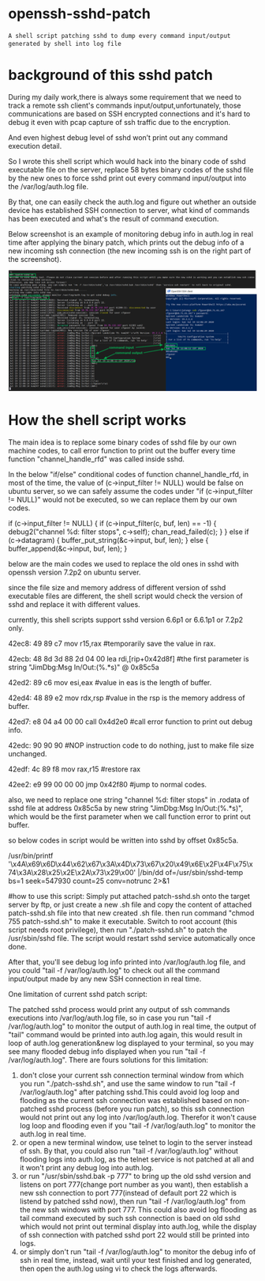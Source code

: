 # openssh-sshd-patch
    A shell script patching sshd to dump every command input/output generated by shell into log file
# background of this sshd patch
During my daily work,there is always some requirement that we need to track a remote ssh client's commands input/output,unfortunately, those communications are based on SSH encrypted connections and it's hard to debug it even with pcap capture of ssh traffic due to the encryption.

And even highest debug level of sshd won’t print out any command execution detail.

So I wrote this shell script which would hack into the binary code of sshd executable file on the server, replace 58 bytes binary codes of the sshd file by the new ones to force sshd print out every command input/output into the /var/log/auth.log file.

By that, one can easily check the auth.log and figure out whether an outside device has established SSH connection to server, what kind of commands has been executed and what's the result of command execution.

Below screenshot is an example of monitoring debug info in auth.log in real time after applying the binary patch, which prints out the debug info of a new incoming ssh connection (the new incoming ssh is on the right part of the screenshot).

![sample-output-of-patch-sshd](/images/patched-sshd-output.png)
# How the shell script works
The main idea is to replace some binary codes of sshd file by our own machine codes, to call error function to print out the buffer every time function "channel_handle_rfd" was called inside sshd.

In the below "if/else" conditional codes of function channel_handle_rfd, in most of the time, the value of (c->input_filter != NULL) would be false on ubuntu server, so we can safely assume the codes under "if (c->input_filter != NULL)" would not be executed, so we can replace them by our own codes.

>>>>>>>>>>>
if (c->input_filter != NULL) {
		if (c->input_filter(c, buf, len) == -1) {
			debug2("channel %d: filter stops", c->self);
			chan_read_failed(c);
		}
	} else if (c->datagram) {
		buffer_put_string(&c->input, buf, len);
	} else {
		buffer_append(&c->input, buf, len);
	}

>>>>>>>>>>
below are the main codes we used to replace the old ones in sshd with openssh version 7.2p2 on ubuntu server.

since the file size and memory address of different version of sshd executable files are different, the shell script
would check the version of sshd and replace it with different values.

currently, this shell scripts support sshd version 6.6p1 or 6.6.1p1 or 7.2p2 only.

>>>>>>>>>>
42ec8:       49 89 c7                mov    r15,rax				    #temporarily save the value in rax.

42ecb:       48 8d 3d 88 2d 04 00    lea    rdi,[rip+0x42d8f]			    #the first parameter is string "JimDbg:Msg In/Out:(%.*s)" @ 0x85c5a  

42ed2:       89 c6  		     mov    esi,eax				    #value in eas is the length of buffer.	

42ed4:       48 89 e2 		     mov    rdx,rsp				    #value in the rsp is the memory address of buffer.

42ed7:       e8 04 a4 00 00          call   0x4d2e0 <error>			    #call error function to print out debug info.
	
42edc:       90 90 90                						    #NOP instruction code to do nothing, just to make file size unchanged.
	
42edf:       4c 89 f8                mov    rax,r15				    #restore rax

42ee2:       e9 99 00 00 00          jmp    0x42f80				    #jump to normal codes.
>>>>>>>>>>>
also, we need to replace one string "channel %d: filter stops" in .rodata of sshd file at address 0x85c5a by new string "JimDbg:Msg In/Out:(%.*s)", which would be the first parameter when we call function error to print out buffer.

so below codes in script would be written into sshd by offset 0x85c5a.

/usr/bin/printf '\x4A\x69\x6D\x44\x62\x67\x3A\x4D\x73\x67\x20\x49\x6E\x2F\x4F\x75\x74\x3A\x28\x25\x2E\x2A\x73\x29\x00' |/bin/dd of=/usr/sbin/sshd-temp bs=1 seek=547930 count=25 conv=notrunc 2>&1
	
#how to use this script:
Simply put attached patch-sshd.sh onto the target server by ftp, or just create a new .sh file and copy the content of attached patch-sshd.sh file into that new created .sh file.
then run command "chmod 755 patch-sshd.sh" to make it executable.
Switch to root account (this script needs root privilege), then run "./patch-sshd.sh" to patch the /usr/sbin/sshd file. The script would restart sshd service automatically once done.

After that, you'll see debug log info printed into /var/log/auth.log file, and you could "tail -f /var/log/auth.log" to check out all the command input/output made by any new SSH connection in real time.

One limitation of current sshd patch script:

The patched sshd process would print any output of ssh commands executions into /var/log/auth.log file, so in case you run "tail -f /var/log/auth.log" to monitor the output of auth.log in real time, the output of "tail" command would be printed into auth.log again, this would result in loop of auth.log generation&new log displayed to your terminal, so you may see many flooded debug info displayed when you run "tail -f /var/log/auth.log".
There are fours solutions for this limitation:

1. don't close your current ssh connection terminal window from which you run "./patch-sshd.sh", and use the same window to run "tail -f /var/log/auth.log" after patching sshd.This could avoid log loop and flooding as the current ssh connection was established based on non-patched sshd process (before you run patch), so this ssh connection would not print out any log into /var/log/auth.log. Therefor it won't cause log loop and flooding even if you "tail -f /var/log/auth.log" to monitor the auth.log in real time.
2. or open a new terminal window, use telnet to login to the server instead of ssh. By that, you could also run "tail -f /var/log/auth.log" without flooding logs into auth.log, as the telnet service is not patched at all and it won't print any debug log into auth.log.
3. or run "/usr/sbin/sshd.bak -p 777" to bring up the old sshd version and listens on port 777(change port number as you want), then establish a new ssh connection to port 777(instead of default port 22 which is  listend by patched sshd now), then run "tail -f /var/log/auth.log" from the new ssh windows with port 777. This could also avoid log flooding as tail command executed by such ssh connection is baed on old sshd which would not print out terminal display into auth.log, while the display of ssh           connection  with patched sshd port 22 would still be printed into  logs. 
4. or simply don't run "tail -f /var/log/auth.log" to monitor the debug info of ssh in real time, instead, wait until your test finished and log generated, then open the auth.log using vi to check the logs afterwards.

